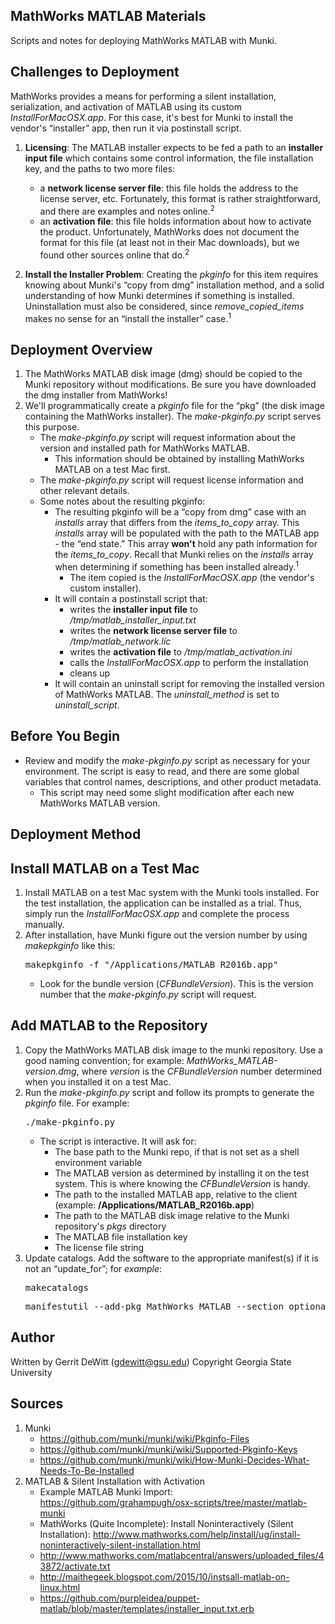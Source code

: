 MathWorks MATLAB Materials
----------
Scripts and notes for deploying MathWorks MATLAB with Munki.

## Challenges to Deployment ##
MathWorks provides a means for performing a silent installation, serialization, and activation of MATLAB using its custom *InstallForMacOSX.app*.  For this case, it's best for Munki to install the vendor's “installer” app, then run it via postinstall script.

1. **Licensing**: The MATLAB installer expects to be fed a path to an **installer input file** which contains some control information, the file installation key, and the paths to two more files:
   - a **network license server file**:  this file holds the address to the license server, etc.  Fortunately, this format is rather straightforward, and there are examples and notes online.<sup>2</sup>
   - an **activation file**:  this file holds information about how to activate the product.  Unfortunately, MathWorks does not document the format for this file (at least not in their Mac downloads), but we found other sources online that do.<sup>2</sup>

2. **Install the Installer Problem**: Creating the *pkginfo* for this item requires knowing about Munki's “copy from dmg” installation method, and a solid understanding of how Munki determines if something is installed.  Uninstallation must also be considered, since *remove_copied_items* makes no sense for an “install the installer” case.<sup>1</sup>

## Deployment Overview ##
1. The MathWorks MATLAB disk image (dmg) should be copied to the Munki repository without modifications.  Be sure you have downloaded the dmg installer from MathWorks!
2. We'll programmatically create a *pkginfo* file for the “pkg” (the disk image containing the MathWorks installer).  The *make-pkginfo.py* script serves this purpose.
   * The *make-pkginfo.py* script will request information about the version and installed path for MathWorks MATLAB.
      - This information should be obtained by installing MathWorks MATLAB on a test Mac first.
   * The *make-pkginfo.py* script will request license information and other relevant details.
   * Some notes about the resulting pkginfo:
      - The resulting pkginfo will be a “copy from dmg” case with an *installs* array that differs from the *items_to_copy* array.  This *installs* array will be populated with the path to the MATLAB app - the “end state.”  This array **won't** hold any path information for the *items_to_copy*.  Recall that Munki relies on the *installs* array when determining if something has been installed already.<sup>1</sup>
         - The item copied is the *InstallForMacOSX.app* (the vendor's custom installer).
      - It will contain a postinstall script that:
         - writes the **installer input file** to */tmp/matlab_installer_input.txt*
         - writes the **network license server file** to */tmp/matlab_network.lic*
         - writes the **activation file** to */tmp/matlab_activation.ini*
         - calls the *InstallForMacOSX.app* to perform the installation
         - cleans up
      - It will contain an uninstall script for removing the installed version of MathWorks MATLAB.  The *uninstall_method* is set to *uninstall_script*.

Before You Begin
----------
* Review and modify the *make-pkginfo.py* script as necessary for your environment.  The script is easy to read, and there are some global variables that control names, descriptions, and other product metadata.
   - This script may need some slight modification after each new MathWorks MATLAB version.

Deployment Method
----------
## Install MATLAB on a Test Mac ##
1. Install MATLAB on a test Mac system with the Munki tools installed.  For the test installation, the application can be installed as a trial.  Thus, simply run the *InstallForMacOSX.app* and complete the process manually.
2. After installation, have Munki figure out the version number by using *makepkginfo* like this:
   <pre>makepkginfo -f "/Applications/MATLAB_R2016b.app"</pre>
   * Look for the bundle version (*CFBundleVersion*).  This is the version number that the *make-pkginfo.py* script will request.

## Add MATLAB to the Repository ##
1. Copy the MathWorks MATLAB disk image to the munki repository.  Use a good naming convention; for example: *MathWorks_MATLAB-version.dmg*, where *version* is the *CFBundleVersion* number determined when you installed it on a test Mac.
2. Run the *make-pkginfo.py* script and follow its prompts to generate the *pkginfo* file.  For example:
   <pre>./make-pkginfo.py</pre>
   * The script is interactive.  It will ask for:
      - The base path to the Munki repo, if that is not set as a shell environment variable
      - The MATLAB version as determined by installing it on the test system.  This is where knowing the *CFBundleVersion* is handy.
      - The path to the installed MATLAB app, relative to the client (example: **/Applications/MATLAB_R2016b.app**)
      - The path to the MATLAB disk image relative to the Munki repository's *pkgs* directory
      - The MATLAB file installation key
      - The license file string
3. Update catalogs.  Add the software to the appropriate manifest(s) if it is not an “update_for”; for *example*:
   <pre>makecatalogs</pre>
   <pre>manifestutil --add-pkg MathWorks_MATLAB --section optional_installs --manifest some_manifest</pre>

Author
----------
Written by Gerrit DeWitt (gdewitt@gsu.edu)
Copyright Georgia State University

Sources
----------
1. Munki
   - https://github.com/munki/munki/wiki/Pkginfo-Files
   - https://github.com/munki/munki/wiki/Supported-Pkginfo-Keys
   - https://github.com/munki/munki/wiki/How-Munki-Decides-What-Needs-To-Be-Installed
2. MATLAB & Silent Installation with Activation
   - Example MATLAB Munki Import: https://github.com/grahampugh/osx-scripts/tree/master/matlab-munki
   - MathWorks (Quite Incomplete): Install Noninteractively (Silent Installation): http://www.mathworks.com/help/install/ug/install-noninteractively-silent-installation.html
   - http://www.mathworks.com/matlabcentral/answers/uploaded_files/43872/activate.txt
   - http://maithegeek.blogspot.com/2015/10/instsall-matlab-on-linux.html
   - https://github.com/purpleidea/puppet-matlab/blob/master/templates/installer_input.txt.erb